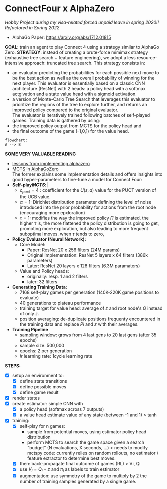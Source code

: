 # ConnectFour x AlphaZero
*Hobby Project during my visa-related forced unpaid leave in spring 2020!!*
*Refactored in Spring 2022*

- AlphaGo Paper: https://arxiv.org/abs/1712.01815

**GOAL**: train an agent to play Connect 4 using a strategy similar to AlphaGo Zero.
**STRATEGY**: instead of creating a brute-force mimimax strategy (exhaustive tree search + feature engineering), we adopt a less resource-intensive approach: truncated tree search. This strategy consists in:
- an evaluator predicting the probabilities for each possible next move to be the best action as well as the overall probability of winning for the next player. This evaluator is essentially based on a classic CNN architecture (ResNet) with 2 heads: a policy head with a softmax actgivation and a state value head with a sigmoid activation.
- a version of Monte-Carlo Tree Search that leverages this evaluator to prioritize the regions of the tree to explore further, and returns an improved policy compared to the original evaluator.  
The evaluator is iteratively trained following batches of self-played games. Training data is gathered by using:
- the improved policy output from MCTS for the policy head and
- the final outcome of the game (-1,0,1) for the value head.  
```mermaid
flowchart:
A --> B
```
**SOME VERY VALUABLE READING**  
- [lessons from implementing alphazero](https://medium.com/oracledevs/lessons-from-implementing-alphazero-7e36e9054191)
- [MCTS in AlphaGoZero](https://medium.com/@jonathan_hui/monte-carlo-tree-search-mcts-in-alphago-zero-8a403588276a)  
The former explains some implementation details and offers insights into good hyper-parameters to fine-tune a model for Connect Four:  
- **Self-play$MCTS$:**|
    - $c_{puct} = 4$ : coefficient for the $U(s,a)$ value for the PUCT version of the UCB value.
    - $\alpha = 1$: Dirichlet distribution parameter defining the level of noise introduced into the prior probability for actions from the root node (encouraging more epxloration)
    - $\tau = 1$: modifies the way the improved policy $\Pi$ is estimated. the higher $\tau$ is, the more flattened the policy distribution is going to get, promoting more exploration, but also leading to more frequent suboptimal moves. when $\tau$ tends to zero,
- **Policy Evaluator (Neural Network):**
    - Core Model:
        - Paper: ResNet 20 x 256 filters (24M params)
        - Original Implementation: ResNet 5 layers x 64 filters (386k parameters)
        - Later: ResNet 20 layers x 128 filters  (6.3M paramaters)
    - Value and Policy heads:
        - originally: resp. 1 and 2 filters
        - later: 32 filters
- **Generating Training Data:**
    - 7168 self-play games per generation (140K-220K game positions to evaluate)
    - 40 generations to plateau performance
    - training target for value head: average of $z$ and root node's $Q$ instead of only $z$.
    - position averaging: de-duplicate positions frequenty encountered in the training data and replace $Pi$ and $z$ with their averages.    
- **Training Pipeline**
    - sampling window: grows from 4 last gens to 20 last gens (after 35 epochs)
    - sample size: 500,000
    - epochs: 2 per generation
    - $lr$ learning rate: 1cycle learning rate
   
**STEPS:**
- [x] setup an environment to:  
  - [x] define state transitions
  - [x] define possible moves
  - [x] define game result
- [x] render states
- [x] create estimator: simple CNN with
    - [x] a policy head (softmax across 7 outputs)
    - [x] a value head estimate value of any state (between -1 and 1) > tanh
- [x] training:
    - [x] self-play for n games:
        - sample from potential moves, using estimator policy head distribution
        - perform MCTS to search the game space given a search "budget" (N evaluations, X seconds, ...) > needs to modify mctspy code: currently relies on random rollouts, no estimator / feature extractor to determine best moves.
    - [x] then: back-propagate final outcome of games (RL) > Vi, Qi
    - [x] use $V_i = Q_i + z$  and $\pi_i$ as labels to train estimator
    - [x] augmentation: use symmetry of the game to multiply by 2 the number of training samples generated by a single game.
